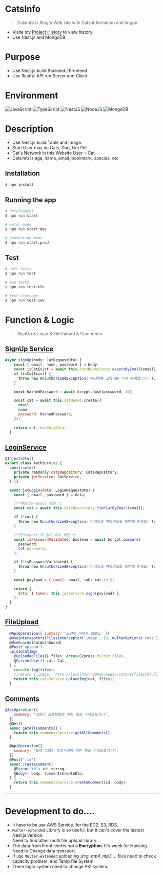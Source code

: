 # CatsInfo
> Catsinfo is Single Web site with Cats information and Imgae.
- Visite my [Project History](https://stronghu95.notion.site/9ddcfbbd49e7463788d638a8f500da7e) to view history.
- Use Nest.js and MongoDB

# Purpose
- Use Nest.js build Backend / Frontend
- Use Restful API run Server and Client

# Environment
![JavaScript](https://img.shields.io/badge/javascript-%23323330.svg?style=for-the-badge&logo=javascript&logoColor=%23F7DF1E)
![TypeScript](https://img.shields.io/badge/typescript-%23007ACC.svg?style=for-the-badge&logo=typescript&logoColor=white)
![NestJS](https://img.shields.io/badge/nestjs-%23E0234E.svg?style=for-the-badge&logo=nestjs&logoColor=white)
![NodeJS](https://img.shields.io/badge/node.js-6DA55F?style=for-the-badge&logo=node.js&logoColor=white)
![MongoDB](https://img.shields.io/badge/MongoDB-%234ea94b.svg?style=for-the-badge&logo=mongodb&logoColor=white)

# Description
- Use Nest.js build Table and image.
- Start User may be Cats, Dog, like Pet
- Cat's Network in this Website User = Cat
- Catsinfo is age, name, email, bookmark, species, etc

## Installation

```bash
$ npm install
```

## Running the app

```bash
# development
$ npm run start

# watch mode
$ npm run start:dev

# production mode
$ npm run start:prod
```

## Test

```bash
# unit tests
$ npm run test

# e2e tests
$ npm run test:e2e

# test coverage
$ npm run test:cov
```
# Function & Logic
>SignUp &  Login & FileUpload & Comments
## [SignUp Service](https://github.com/ViGilanteAF/Catsinfo/blob/main/src/cats/services/cats.service.ts)
~~~javascript
async signUp(body: CatRequestDto) {
    const { email, name, password } = body;
    const isCatExist = await this.catsRepository.existsByEmail(email);
    if (isCatExist) {
      throw new UnauthorizedException('해당하는 고양이는 이미 존재합니다!');
    }

    const hashedPassword = await bcrypt.hash(password, 10);

    const cat = await this.catModel.create({
      email,
      name,
      password: hashedPassword,
    });

    return cat.readOnlyData;
  }
~~~

## [LoginService](https://github.com/ViGilanteAF/Catsinfo/blob/main/src/auth/auth.service.ts)
~~~javascript
@Injectable()
export class AuthService {
  constructor(
    private readonly catsRepository: CatsRepository,
    private jwtService: JwtService,
  ) {}

  async jwtLogIn(data: LoginRequestDto) {
    const { email, password } = data;

    /**해당하는 Email 확인 */
    const cat = await this.catsRepository.findCatByEmail(email);

    if (!cat) {
      throw new UnauthorizedException('이메일과 비밀번호를 확인해 주세요!');
    }

    /**Passport 의 일치 여부 확인 */
    const isPasswordValidated: boolean = await bcrypt.compare(
      password,
      cat.password,
    );

    if (!isPasswordValidated) {
      throw new UnauthorizedException('이메일과 비밀번호를 확인해 주세요!');
    }

    const payload = { email: email, sub: cat.id };

    return {
      data: { token: this.jwtService.sign(payload) },
    };
  }
}
~~~
## [FileUpload](https://github.com/ViGilanteAF/Catsinfo/blob/main/src/cats/controller/cats.controller.ts)
~~~javascript
  @ApiOperation({ summary: '고양이 이미지 업로드' })
  @UseInterceptors(FilesInterceptor('image', 10, multerOptions('cats')))
  @UseGuards(JwtAuthGuard)
  @Post('upload')
  uploadCatImg(
    @UploadedFiles() files: Array<Express.Multer.File>,
    @CurrentUser() cat: Cat,
  ) {
    console.log(files);
    //return { image: `http://localhost:80000/media/cats/${files[0].filename}` };
    return this.catsService.uploadImg(cat, files);
  }
~~~
## [Comments](https://github.com/ViGilanteAF/Catsinfo/blob/main/src/cats/controller/cats.controller.ts)
~~~javascript
@ApiOperation({
    summary: '고양이 프로파일에 적힌 댓글 가지고오기!!',
  })
  @Get()
  async getAllComments() {
    return this.commentsService.getAllComments();
  }

  @ApiOperation({
    summary: '특정 고양이 프로파일에 적힌 댓글 가지고오기!!',
  })
  @Post(':id')
  async createComment(
    @Param('id') id: string,
    @Body() body: CommentsCreateDto,
  ) {
    return this.commentsService.createComment(id, body);
  }
~~~
---

# Development to do....
* It have to be use AWS Service. for the EC2, S3, RDS.
* ```Multer-extended``` Library is so useful, but it can's cover the lastest Nest.js version. <br> Need to find other multi file upload library.
* The data from Front-end is not a **Encryption**. It's week for Hacking. Need to Change data transport.
* If use ```Multer-extended``` uploading *.img .mp4 .mp3 ...* files need to check capacity problem. and Temp file System.
* There login system need to change PKI system.